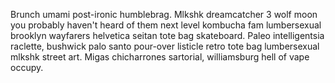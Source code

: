 Brunch umami post-ironic humblebrag. Mlkshk dreamcatcher 3 wolf moon you probably haven't heard of them next level kombucha fam lumbersexual brooklyn wayfarers helvetica seitan tote bag skateboard. Paleo intelligentsia raclette, bushwick palo santo pour-over listicle retro tote bag lumbersexual mlkshk street art. Migas chicharrones sartorial, williamsburg hell of vape occupy.